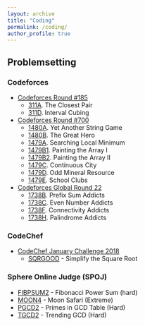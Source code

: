 ```yaml
---
layout: archive
title: "Coding"
permalink: /coding/
author_profile: true
---
```


## Problemsetting

### Codeforces

  * [Codeforces Round #185](https://codeforces.com/contest/311)
      * [311A](https://codeforces.com/contest/311/problem/A). The Closest Pair
      * [311D](https://codeforces.com/contest/311/problem/D). Interval Cubing
  * [Codeforces Round #700](https://codeforces.com/contest/1479)
      * [1480A](https://codeforces.com/contest/1480/problem/A). Yet Another String Game
      * [1480B](https://codeforces.com/contest/1480/problem/B). The Great Hero
      * [1479A](https://codeforces.com/contest/1479/problem/A). Searching Local Minimum
      * [1479B1](https://codeforces.com/contest/1479/problem/B1). Painting the Array I
      * [1479B2](https://codeforces.com/contest/1479/problem/B2). Painting the Array II
      * [1479C](https://codeforces.com/contest/1479/problem/C). Continuous City
      * [1479D](https://codeforces.com/contest/1479/problem/D). Odd Mineral Resource
      * [1479E](https://codeforces.com/contest/1479/problem/E). School Clubs
  * [Codeforces Global Round 22](https://codeforces.com/contest/1738)
      * [1738B](https://codeforces.com/contest/1738/problem/B). Prefix Sum Addicts
      * [1738C](https://codeforces.com/contest/1738/problem/C). Even Number Addicts
      * [1738F](https://codeforces.com/contest/1738/problem/F). Connectivity Addicts
      * [1738H](https://codeforces.com/contest/1738/problem/H). Palindrome Addicts

### CodeChef

  * [CodeChef January Challenge 2018](https://www.codechef.com/JAN18)
      * [SQRGOOD](https://www.codechef.com/JAN18/problems/SQRGOOD) - Simplify the Square Root

### Sphere Online Judge (SPOJ)

  * [FIBPSUM2](https://www.spoj.com/problems/FIBPSUM2/) - Fibonacci Power Sum (hard)
  * [MOON4](https://www.spoj.com/problems/MOON4/) - Moon Safari (Extreme)
  * [PGCD2](https://www.spoj.com/problems/PGCD2/) - Primes in GCD Table (Hard)
  * [TGCD2](https://www.spoj.com/problems/TGCD2/) - Trending GCD (Hard)

